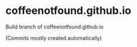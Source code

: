 # coffeenotfound.github.io

Build branch of coffeenotfound.github.io

(Commits mostly created automatically)
